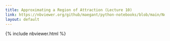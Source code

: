 ```yaml
---
title: Approximating a Region of Attraction (Lecture 10)
link: https://nbviewer.org/github/maegant/python-notebooks/blob/main/NonlinearControl/ra-approximation.ipynb
layout: default
---
```


{% include nbviewer.html %}